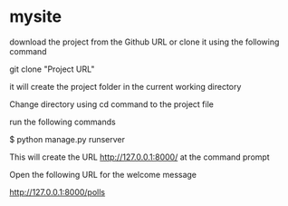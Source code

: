 # mysite
download the project from the Github URL or clone it using the following command

git clone "Project URL"

it will create the project folder in the current working directory

Change directory using cd command to the project file

 run the following commands

$ python manage.py runserver

This will create the URL http://127.0.0.1:8000/ at the command prompt


Open the following URL for the welcome message

http://127.0.0.1:8000/polls
